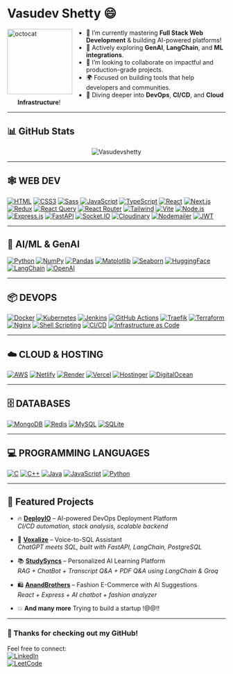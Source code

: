 # Vasudev Shetty 😄

<img align="left" height="150" src="https://user-images.githubusercontent.com/69384657/179312151-fdabe3af-823f-41ab-a6d4-17a72af4e9e8.png" alt="octocat" style="margin-right: 2rem;" />

- 🔭 I’m currently mastering **Full Stack Web Development** & building AI-powered platforms!
- 🤖 Actively exploring **GenAI**, **LangChain**, and **ML integrations**.
- 👯 I’m looking to collaborate on impactful and production-grade projects.
- 🌍 Focused on building tools that help developers and communities.
- 🚀 Diving deeper into **DevOps**, **CI/CD**, and **Cloud Infrastructure**!

---

## 📊 GitHub Stats

<p align="center">
  <img align="center" src="https://github-readme-streak-stats.herokuapp.com/?user=Vasudevshetty&" alt="Vasudevshetty" />
</p>

---

## 🕸️ **WEB DEV**

[![HTML](https://img.shields.io/badge/HTML5-E34F26?style=for-the-badge&logo=html5&logoColor=white)]()
[![CSS3](https://img.shields.io/badge/CSS3-1572B6?style=for-the-badge&logo=css3&logoColor=white)]()
[![Sass](https://img.shields.io/badge/Sass-CC6699?style=for-the-badge&logo=sass&logoColor=white)]()
[![JavaScript](https://img.shields.io/badge/JavaScript-F7DF1E?style=for-the-badge&logo=javascript&logoColor=black)]()
[![TypeScript](https://img.shields.io/badge/TypeScript-3178C6?style=for-the-badge&logo=typescript&logoColor=white)]()
[![React](https://img.shields.io/badge/React-20232A?style=for-the-badge&logo=react&logoColor=61DAFB)]()
[![Next.js](https://img.shields.io/badge/Next.js-000000?style=for-the-badge&logo=next.js&logoColor=white)]()
[![Redux](https://img.shields.io/badge/Redux-764ABC?style=for-the-badge&logo=redux&logoColor=white)]()
[![React Query](https://img.shields.io/badge/React_Query-FF4154?style=for-the-badge&logo=react-query&logoColor=white)]()
[![React Router](https://img.shields.io/badge/React_Router-CA4245?style=for-the-badge&logo=react-router&logoColor=white)]()
[![Tailwind](https://img.shields.io/badge/Tailwind_CSS-38B2AC?style=for-the-badge&logo=tailwind-css&logoColor=white)]()
[![Vite](https://img.shields.io/badge/Vite-646CFF?style=for-the-badge&logo=vite&logoColor=white)]()
[![Node.js](https://img.shields.io/badge/Node.js-43853D?style=for-the-badge&logo=node.js&logoColor=white)]()
[![Express.js](https://img.shields.io/badge/Express.js-404D59?style=for-the-badge)]()
[![FastAPI](https://img.shields.io/badge/FastAPI-009688?style=for-the-badge&logo=fastapi&logoColor=white)]()
[![Socket.IO](https://img.shields.io/badge/Socket.IO-010101?style=for-the-badge&logo=socket.io&logoColor=white)]()
[![Cloudinary](https://img.shields.io/badge/Cloudinary-3448C5?style=for-the-badge&logo=cloudinary&logoColor=white)]()
[![Nodemailer](https://img.shields.io/badge/Nodemailer-0693E3?style=for-the-badge&logo=nodemailer&logoColor=white)]()
[![JWT](https://img.shields.io/badge/JWT-000000?style=for-the-badge&logo=json-web-tokens&logoColor=white)]()

---

## 🤖 **AI/ML & GenAI**

[![Python](https://img.shields.io/badge/Python-3776AB?style=for-the-badge&logo=python&logoColor=white)]()
[![NumPy](https://img.shields.io/badge/NumPy-013243?style=for-the-badge&logo=numpy&logoColor=white)]()
[![Pandas](https://img.shields.io/badge/Pandas-150458?style=for-the-badge&logo=pandas&logoColor=white)]()
[![Matplotlib](https://img.shields.io/badge/Matplotlib-11557C?style=for-the-badge&logo=matplotlib&logoColor=white)]()
[![Seaborn](https://img.shields.io/badge/Seaborn-6E7FAA?style=for-the-badge)]()
[![HuggingFace](https://img.shields.io/badge/HuggingFace-FFD21F?style=for-the-badge&logo=huggingface&logoColor=black)]()
[![LangChain](https://img.shields.io/badge/LangChain-008000?style=for-the-badge)]()
[![OpenAI](https://img.shields.io/badge/OpenAI-412991?style=for-the-badge&logo=openai&logoColor=white)]()

---

## 📦 **DEVOPS**

[![Docker](https://img.shields.io/badge/Docker-2496ED?style=for-the-badge&logo=docker&logoColor=white)]()
[![Kubernetes](https://img.shields.io/badge/Kubernetes-326CE5?style=for-the-badge&logo=kubernetes&logoColor=white)]()
[![Jenkins](https://img.shields.io/badge/Jenkins-D24939?style=for-the-badge&logo=jenkins&logoColor=white)]()
[![GitHub Actions](https://img.shields.io/badge/GitHub_Actions-2088FF?style=for-the-badge&logo=github-actions&logoColor=white)]()
[![Traefik](https://img.shields.io/badge/Traefik-24A1C1?style=for-the-badge&logo=traefikproxy&logoColor=white)]()
[![Terraform](https://img.shields.io/badge/Terraform-623CE4?style=for-the-badge&logo=terraform&logoColor=white)]()
[![Nginx](https://img.shields.io/badge/Nginx-009639?style=for-the-badge&logo=nginx&logoColor=white)]()
[![Shell Scripting](https://img.shields.io/badge/Shell_Scripting-4EAA25?style=for-the-badge&logo=gnu-bash&logoColor=white)]()
[![CI/CD](https://img.shields.io/badge/CI/CD-Auto-green?style=for-the-badge)]()
[![Infrastructure as Code](https://img.shields.io/badge/IaC-Terraform-purple?style=for-the-badge)]()

---

## ☁️ **CLOUD & HOSTING**

[![AWS](https://img.shields.io/badge/AWS-232F3E?style=for-the-badge&logo=amazonaws&logoColor=white)]()
[![Netlify](https://img.shields.io/badge/Netlify-00C7B7?style=for-the-badge&logo=netlify&logoColor=white)]()
[![Render](https://img.shields.io/badge/Render-46E3B7?style=for-the-badge&logo=render&logoColor=black)]()
[![Vercel](https://img.shields.io/badge/Vercel-000000?style=for-the-badge&logo=vercel&logoColor=white)]()
[![Hostinger](https://img.shields.io/badge/Hostinger-673DE6?style=for-the-badge&logo=hostinger&logoColor=white)]()
[![DigitalOcean](https://img.shields.io/badge/DigitalOcean-0080FF?style=for-the-badge&logo=digitalocean&logoColor=white)]()

---

## 🗄️ **DATABASES**

[![MongoDB](https://img.shields.io/badge/MongoDB-4EA94B?style=for-the-badge&logo=mongodb&logoColor=white)]()
[![Redis](https://img.shields.io/badge/Redis-DC382D?style=for-the-badge&logo=redis&logoColor=white)]()
[![MySQL](https://img.shields.io/badge/MySQL-00758F?style=for-the-badge&logo=mysql&logoColor=white)]()
[![SQLite](https://img.shields.io/badge/SQLite-003B57?style=for-the-badge&logo=sqlite&logoColor=white)]()

---

## 💻 **PROGRAMMING LANGUAGES**

[![C](https://img.shields.io/badge/C-00599C?style=for-the-badge&logo=c&logoColor=white)]()
[![C++](https://img.shields.io/badge/C++-00599C?style=for-the-badge&logo=c%2B%2B&logoColor=white)]()
[![Java](https://img.shields.io/badge/Java-ED8B00?style=for-the-badge&logo=java&logoColor=white)]()
[![JavaScript](https://img.shields.io/badge/JavaScript-F7DF1E?style=for-the-badge&logo=javascript&logoColor=black)]()
[![Python](https://img.shields.io/badge/Python-3776AB?style=for-the-badge&logo=python&logoColor=white)]()

---

## 🧠 **Featured Projects**

- 🔥 **[DeployIO](https://deployio.tech/)** – AI-powered DevOps Deployment Platform  
  _CI/CD automation, stack analysis, scalable backend_

- 🎤 **[Voxalize](https://voxalize.fauxigent.com/)** – Voice-to-SQL Assistant  
  _ChatGPT meets SQL, built with FastAPI, LangChain, PostgreSQL_

- 📚 **[StudySyncs](https://studysyncs.xyz/)** – Personalized AI Learning Platform  
  _RAG + ChatBot + Transcript Q&A + PDF Q&A using LangChain & Groq_

- 🛍️ **[AnandBrothers](https://anandbrothersmysuru.in/)** – Fashion E-Commerce with AI Suggestions  
  _React + Express + AI chatbot + fashion analyzer_

- 💥 **And many more**
Trying to build a startup !@@!!
---

### 🙌 Thanks for checking out my GitHub!  
Feel free to connect:  
[![LinkedIn](https://img.shields.io/badge/LinkedIn-Vasudevshetty-blue?style=for-the-badge&logo=linkedin)](https://linkedin.com/in/vasudevshetty)  
[![LeetCode](https://img.shields.io/badge/LeetCode-Vasudevshetty-orange?style=for-the-badge&logo=leetcode)](https://leetcode.com/vasudevshetty)



